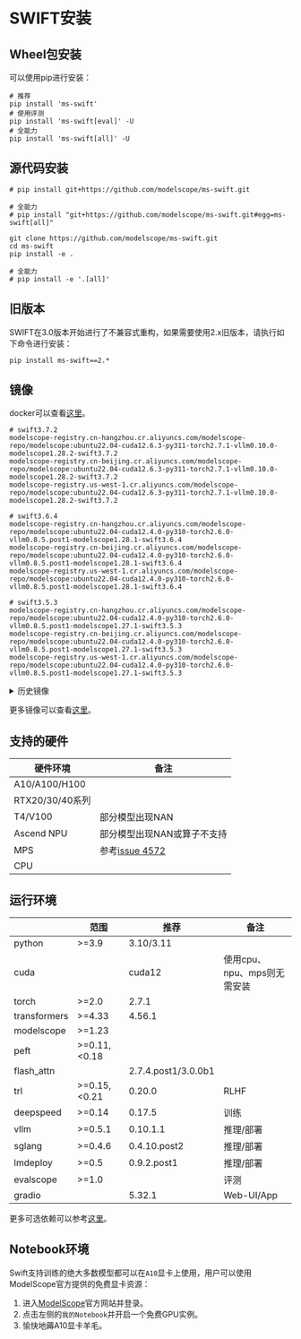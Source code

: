 # SWIFT安装

## Wheel包安装

可以使用pip进行安装：

```shell
# 推荐
pip install 'ms-swift'
# 使用评测
pip install 'ms-swift[eval]' -U
# 全能力
pip install 'ms-swift[all]' -U
```

## 源代码安装

```shell
# pip install git+https://github.com/modelscope/ms-swift.git

# 全能力
# pip install "git+https://github.com/modelscope/ms-swift.git#egg=ms-swift[all]"

git clone https://github.com/modelscope/ms-swift.git
cd ms-swift
pip install -e .

# 全能力
# pip install -e '.[all]'
```

## 旧版本

SWIFT在3.0版本开始进行了不兼容式重构，如果需要使用2.x旧版本，请执行如下命令进行安装：
```shell
pip install ms-swift==2.*
```

## 镜像

docker可以查看[这里](https://github.com/modelscope/modelscope/blob/master/docker/build_image.py#L345)。
```
# swift3.7.2
modelscope-registry.cn-hangzhou.cr.aliyuncs.com/modelscope-repo/modelscope:ubuntu22.04-cuda12.6.3-py311-torch2.7.1-vllm0.10.0-modelscope1.28.2-swift3.7.2
modelscope-registry.cn-beijing.cr.aliyuncs.com/modelscope-repo/modelscope:ubuntu22.04-cuda12.6.3-py311-torch2.7.1-vllm0.10.0-modelscope1.28.2-swift3.7.2
modelscope-registry.us-west-1.cr.aliyuncs.com/modelscope-repo/modelscope:ubuntu22.04-cuda12.6.3-py311-torch2.7.1-vllm0.10.0-modelscope1.28.2-swift3.7.2

# swift3.6.4
modelscope-registry.cn-hangzhou.cr.aliyuncs.com/modelscope-repo/modelscope:ubuntu22.04-cuda12.4.0-py310-torch2.6.0-vllm0.8.5.post1-modelscope1.28.1-swift3.6.4
modelscope-registry.cn-beijing.cr.aliyuncs.com/modelscope-repo/modelscope:ubuntu22.04-cuda12.4.0-py310-torch2.6.0-vllm0.8.5.post1-modelscope1.28.1-swift3.6.4
modelscope-registry.us-west-1.cr.aliyuncs.com/modelscope-repo/modelscope:ubuntu22.04-cuda12.4.0-py310-torch2.6.0-vllm0.8.5.post1-modelscope1.28.1-swift3.6.4

# swift3.5.3
modelscope-registry.cn-hangzhou.cr.aliyuncs.com/modelscope-repo/modelscope:ubuntu22.04-cuda12.4.0-py310-torch2.6.0-vllm0.8.5.post1-modelscope1.27.1-swift3.5.3
modelscope-registry.cn-beijing.cr.aliyuncs.com/modelscope-repo/modelscope:ubuntu22.04-cuda12.4.0-py310-torch2.6.0-vllm0.8.5.post1-modelscope1.27.1-swift3.5.3
modelscope-registry.us-west-1.cr.aliyuncs.com/modelscope-repo/modelscope:ubuntu22.04-cuda12.4.0-py310-torch2.6.0-vllm0.8.5.post1-modelscope1.27.1-swift3.5.3
```

<details><summary>历史镜像</summary>

```
# swift3.4.1.post1
modelscope-registry.cn-hangzhou.cr.aliyuncs.com/modelscope-repo/modelscope:ubuntu22.04-cuda12.4.0-py311-torch2.6.0-vllm0.8.5.post1-modelscope1.26.0-swift3.4.1.post1
modelscope-registry.cn-beijing.cr.aliyuncs.com/modelscope-repo/modelscope:ubuntu22.04-cuda12.4.0-py311-torch2.6.0-vllm0.8.5.post1-modelscope1.26.0-swift3.4.1.post1
modelscope-registry.us-west-1.cr.aliyuncs.com/modelscope-repo/modelscope:ubuntu22.04-cuda12.4.0-py311-torch2.6.0-vllm0.8.5.post1-modelscope1.26.0-swift3.4.1.post1

# swift3.3.0.post1
modelscope-registry.cn-hangzhou.cr.aliyuncs.com/modelscope-repo/modelscope:ubuntu22.04-cuda12.4.0-py311-torch2.6.0-vllm0.8.3-modelscope1.25.0-swift3.3.0.post1
modelscope-registry.us-west-1.cr.aliyuncs.com/modelscope-repo/modelscope:ubuntu22.04-cuda12.4.0-py311-torch2.6.0-vllm0.8.3-modelscope1.25.0-swift3.3.0.post1

# swift3.2.2
modelscope-registry.us-west-1.cr.aliyuncs.com/modelscope-repo/modelscope:ubuntu22.04-cuda12.4.0-py311-torch2.5.1-modelscope1.25.0-swift3.2.2
```
</details>

更多镜像可以查看[这里](https://modelscope.cn/docs/intro/environment-setup#%E6%9C%80%E6%96%B0%E9%95%9C%E5%83%8F)。

## 支持的硬件

| 硬件环境        | 备注                        |
| --------------- | --------------------------- |
| A10/A100/H100   |                             |
| RTX20/30/40系列 |                             |
| T4/V100         | 部分模型出现NAN             |
| Ascend NPU      | 部分模型出现NAN或算子不支持 |
| MPS             | 参考[issue 4572](https://github.com/modelscope/ms-swift/issues/4572)                         |
| CPU             |                             |


## 运行环境

|              | 范围           | 推荐                  | 备注                 |
|--------------|--------------|---------------------|--------------------|
| python       | >=3.9        | 3.10/3.11                |                    |
| cuda         |              | cuda12              | 使用cpu、npu、mps则无需安装 |
| torch        | >=2.0        | 2.7.1               |                    |
| transformers | >=4.33       | 4.56.1              |                    |
| modelscope   | >=1.23       |                     |                    |
| peft         | >=0.11,<0.18 |                     |                    |
| flash_attn   |              | 2.7.4.post1/3.0.0b1 |                    |
| trl          | >=0.15,<0.21 | 0.20.0              | RLHF               |
| deepspeed    | >=0.14       | 0.17.5              | 训练                 |
| vllm         | >=0.5.1      | 0.10.1.1                | 推理/部署              |
| sglang       | >=0.4.6      | 0.4.10.post2         | 推理/部署              |
| lmdeploy     | >=0.5   | 0.9.2.post1                 | 推理/部署              |
| evalscope    | >=1.0       |                     | 评测                 |
| gradio       |              | 5.32.1              | Web-UI/App         |

更多可选依赖可以参考[这里](https://github.com/modelscope/ms-swift/blob/main/requirements/install_all.sh)。

## Notebook环境

Swift支持训练的绝大多数模型都可以在`A10`显卡上使用，用户可以使用ModelScope官方提供的免费显卡资源：

1. 进入[ModelScope](https://www.modelscope.cn)官方网站并登录。
2. 点击左侧的`我的Notebook`并开启一个免费GPU实例。
3. 愉快地薅A10显卡羊毛。
